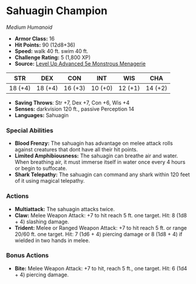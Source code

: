# Sahuagin Champion

*Medium* *Humanoid*

- **Armor Class:** 16
- **Hit Points:** 90 (12d8+36)
- **Speed:** walk 40 ft. swim 40 ft.
- **Challenge Rating:** 5 (1,800 XP)
- **Source:** [Level Up Advanced 5e Monstrous Menagerie](https://www.levelup5e.com)

| STR | DEX | CON | INT | WIS | CHA |
| --- | --- | --- | --- | --- | --- |
| 18 (+4) | 18 (+4) | 16 (+3) | 10 (+0) | 12 (+1) | 14 (+2) |

- **Saving Throws**: Str +7, Dex +7, Con +6, Wis +4
- **Senses:** darkvision 120 ft., passive Perception 14
- **Languages:** Sahuagin
### Special Abilities
- **Blood Frenzy:** The sahuagin has advantage on melee attack rolls against creatures that dont have all their hit points.
- **Limited Amphibiousness:** The sahuagin can breathe air and water. When breathing air, it must immerse itself in water once every 4 hours or begin to suffocate.
- **Shark Telepathy:** The sahuagin can command any shark within 120 feet of it using magical telepathy.
### Actions
- **Multiattack:** The sahuagin attacks twice.
- **Claw:** Melee Weapon Attack: +7 to hit  reach 5 ft.  one target. Hit: 8 (1d8 + 4) slashing damage.
- **Trident:** Melee or Ranged Weapon Attack: +7 to hit  reach 5 ft. or range 20/60 ft.  one target. Hit: 7 (1d6 + 4) piercing damage  or 8 (1d8 + 4) if wielded in two hands in melee.
### Bonus Actions
- **Bite:** Melee Weapon Attack: +7 to hit, reach 5 ft., one target. Hit: 6 (1d4 + 4) piercing damage.
